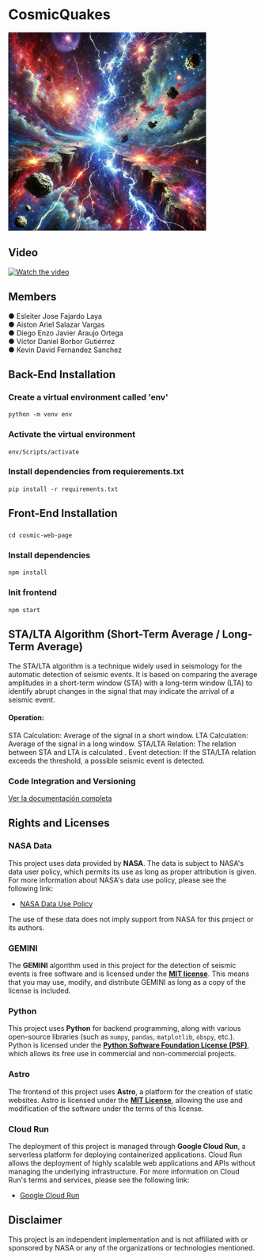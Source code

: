 ﻿# CosmicQuakes
![Descripción de la imagen](./image/file.jpg)

## Video
[![Watch the video](https://img.youtube.com/vi/Qt17XqvM73Y/hqdefault.jpg)](https://www.youtube.com/watch?v=Qt17XqvM73Y)

## Members
● Esleiter Jose Fajardo Laya  
● Aiston Ariel Salazar Vargas  
● Diego Enzo Javier Araujo Ortega  
● Víctor Daniel Borbor Gutiérrez  
● Kevin David Fernandez Sanchez

## Back-End Installation
### Create a virtual environment called 'env'
```
python -m venv env
```

### Activate the virtual environment
```
env/Scripts/activate
```

### Install dependencies from requierements.txt
````
pip install -r requirements.txt
````

## Front-End Installation
### 
```
cd cosmic-web-page
```

### Install dependencies
```
npm install
```

### Init frontend
```
npm start
```

## STA/LTA Algorithm (Short-Term Average / Long-Term Average)
The STA/LTA algorithm is a technique widely used in seismology for the automatic detection of seismic events. It is based on comparing the average amplitudes in a short-term window (STA) with a long-term window (LTA) to identify abrupt changes in the signal that may indicate the arrival of a seismic event.

#### Operation:
STA Calculation: Average of the signal in a short window.
LTA Calculation: Average of the signal in a long window.
STA/LTA Relation: The relation between STA and LTA is calculated .
Event detection: If the STA/LTA relation exceeds the threshold, a possible seismic event is detected.

### Code Integration and Versioning
[Ver la documentación completa](./Backend/README.md)


## Rights and Licenses

### NASA Data
This project uses data provided by **NASA**. The data is subject to NASA's data user policy, which permits its use as long as proper attribution is given. For more information about NASA's data use policy, please see the following link:

- [NASA Data Use Policy]([https://www.nasa.gov/content/nasa-open-data-policy](https://www.nasa.gov/wp-content/uploads/2021/12/nasa-ocs-public-access-plan-may-2023.pdf))

The use of these data does not imply support from NASA for this project or its authors.

### GEMINI
The **GEMINI** algorithm used in this project for the detection of seismic events is free software and is licensed under the **[MIT license](https://opensource.org/licenses/MIT)**. This means that you may use, modify, and distribute GEMINI as long as a copy of the license is included.

### Python
This project uses **Python** for backend programming, along with various open-source libraries (such as `numpy`, `pandas`, `matplotlib`, `obspy`, etc.). Python is licensed under the **[Python Software Foundation License (PSF)](https://docs.python.org/3/license.html)**, which allows its free use in commercial and non-commercial projects.

### Astro
The frontend of this project uses **Astro**, a platform for the creation of static websites. Astro is licensed under the **[MIT License](https://opensource.org/licenses/MIT)**, allowing the use and modification of the software under the terms of this license.

### Cloud Run
The deployment of this project is managed through **Google Cloud Run**, a serverless platform for deploying containerized applications. Cloud Run allows the deployment of highly scalable web applications and APIs without managing the underlying infrastructure. For more information on Cloud Run's terms and services, please see the following link:

- [Google Cloud Run](https://cloud.google.com/run)
## Disclaimer
This project is an independent implementation and is not affiliated with or sponsored by NASA or any of the organizations or technologies mentioned.
